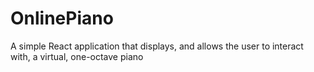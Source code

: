 # OnlinePiano
A simple React application that displays, and allows the user to interact with, a virtual, one-octave piano